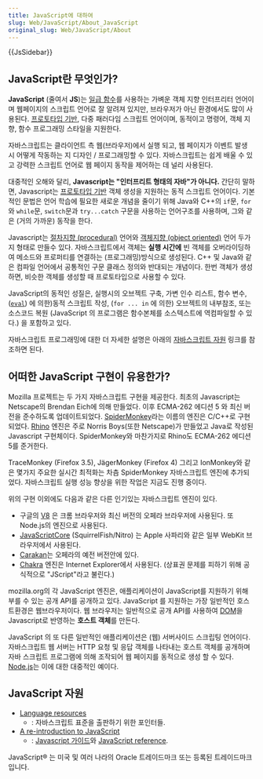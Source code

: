 ```yaml
---
title: JavaScript에 대하여
slug: Web/JavaScript/About_JavaScript
original_slug: Web/JavaScript/About
---
```

{{JsSidebar}}

## JavaScript란 무엇인가?

**JavaScript** (줄여서 **JS**)는 [일급 함수](https://en.wikipedia.org/wiki/First-class_function)를 사용하는 가벼운 객체 지향 인터프리터 언어이며 웹페이지의 스크립트 언어로 잘 알려져 있지만, 브라우저가 아닌 환경에서도 많이 사용된다. [프로토타입 기반](https://en.wikipedia.org/wiki/Prototype-based_programming), 다중 패러다임 스크립트 언어이며, 동적이고 명령어, 객체 지향, 함수 프로그래밍 스타일을 지원한다.

자바스크립트는 클라이언트 측 웹(브라우저)에서 실행 되고, 웹 페이지가 이벤트 발생 시 어떻게 작동하는 지 디자인 / 프로그래밍할 수 있다. 자바스크립트는 쉽게 배울 수 있고 강력한 스크립트 언어로 웹 페이지 동작을 제어하는 데 널리 사용된다.

대중적인 오해와 달리, **Javascript는 "인터프리트 형태의 자바"가 아니다.** 간단히 말하면, Javascript는 [프로토타입 기반](/ko/docs/Web/JavaScript/Guide/Details_of_the_Object_Model#class-based_vs._prototype-based_languages) 객체 생성을 지원하는 동적 스크립트 언어이다. 기본적인 문법은  언어 학습에 필요한 새로운 개념을 줄이기 위해 Java와 C++의 `if`문, `for`와 `while`문, `switch`문과 `try...catch` 구문을 사용하는 언어구조를 사용하며, 그와 같은 (거의 가까운) 동작을 한다.

Javascript는 [절차지향 (procedural)](http://www.instantweb.com/%7Efoldoc/foldoc.cgi?query=procedural&#x26;action=Search) 언어와 [객체지향 (object oriented)](http://www.instantweb.com/%7Efoldoc/foldoc.cgi?query=object+oriented&#x26;action=Search) 언어 두가지 형태로 만들수 있다. 자바스크립트에서 객체는 **실행 시간에** 빈 객체를 오버라이딩하여 메소드와 프로퍼티를 연결하는 (프로그래밍)방식으로 생성된다. C++ 및 Java와 같은 컴파일 언어에서 공통적인 구문 클래스 정의와 반대되는 개념이다. 한번 객체가 생성하면, 비슷한 객체를 생성할 때 프로토타입으로 사용할 수 있다.

JavaScript의 동적인 성질은, 실행시의 오브젝트 구축, 가변 인수 리스트, 함수 변수, ([`eval`](/ko/docs/Web/JavaScript/Reference/Global_Objects/eval)) 에 의한)동적 스크립트 작성, (`for ... in` 에 의한) 오브젝트의 내부참조, 또는 소스코드 복원 (JavaScript 의 프로그램은 함수본체를 소스텍스트에 역컴파일할 수 있다.) 을 포함하고 있다.

자바스크립트 프로그래밍에 대한 더 자세한 설명은 아래의 [자바스크립트 자원](#javascript_자원) 링크를 참조하면 된다.

## 어떠한 JavaScript 구현이 유용한가?

Mozilla 프로젝트는 두 가지 자바스크립트 구현을 제공한다. 최초의 Javascript는 Netscape의 Brendan Eich에 의해 만들었다. 이후 ECMA-262 에디션 5 와 최신 버전을 준수하도록 업데이트되었다. [SpiderMonkey](https://spidermonkey.dev/)라는 이름의 엔진은 C/C++로 구현되었다. [Rhino](https://en.wikipedia.org/wiki/Rhino_(JavaScript_engine)) 엔진은 주로 Norris Boys(또한 Netscape)가 만들었고 Java로 작성된 Javascript 구현체이다. SpiderMonkey와 마찬가지로 Rhino도 ECMA-262 에디션 5를 준거한다.

TraceMonkey (Firefox 3.5), JägerMonkey (Firefox 4) 그리고 IonMonkey와 같은 몇가지 주요한 실시간 최적화는 차츰 SpiderMonkey 자바스크립트 엔진에 추가되었다. 자바스크립트 실행 성능 향상을 위한 작업은 지금도 진행 중이다.

위의 구현 이외에도 다음과 같은 다른 인기있는 자바스크립트 엔진이 있다.

- 구글의 [V8](https://code.google.com/p/v8/) 은 크롬 브라우저와 최신 버전의 오페라 브라우저에 사용된다. 또 Node.js의 엔진으로 사용된다.
- [JavaScriptCore](https://www.webkit.org/projects/javascript/index.html) (SquirrelFish/Nitro) 는 Apple 사파리와 같은 일부 WebKit 브라우저에서 사용된다.
- [Carakan](https://my.opera.com/ODIN/blog/carakan-faq)는 오페라의 예전 버전안에 있다.
- [Chakra](https://en.wikipedia.org/wiki/Chakra_%28JScript_engine%29) 엔진은 Internet Explorer에서 사용된다. (상표권 문제를 피하기 위해 공식적으로 "JScript"라고 불린다.)

mozilla.org의 각 JavaScript 엔진은, 애플리케이션이 JavaScript를 지원하기 위해 부를 수 있는 공개 API를 공개하고 있다. JavaScript 를 지원하는 가장 일반적인 호스트환경은 웹브라우저이다. 웹 브라우저는 일반적으로 공개 API를 사용하여 [DOM](https://www.w3.org/DOM/)을 Javascript로 반영하는 **호스트 객체**를 만든다.

JavaScript 의 또 다른 일반적인 애플리케이션은 (웹) 서버사이드 스크립팅 언어이다. 자바스크립트 웹 서버는 HTTP 요청 및 응답 객체를 나타내는 호스트 객체를 공개하며 자바 스크립트 프로그램에 의해 조작되어 웹 페이지를 동적으로 생성 할 수 있다. [Node.js](https://nodejs.org/)는 이에 대한 대중적인 예이다.

## JavaScript 자원

- [Language resources](/ko/docs/Web/JavaScript/Language_Resources)
  - : 자바스크립트 표준을 출판하기 위한 포인터들.
- [A re-introduction to JavaScript](/ko/docs/Web/JavaScript/A_re-introduction_to_JavaScript)
  - : [Javascript 가이드](/ko/docs/Web/JavaScript/Guide)와 [JavaScript reference](/ko/docs/Web/JavaScript/Reference).

JavaScript® 는 미국 및 여러 나라의 Oracle 트레이드마크 또는 등록된 트레이드마크입니다.

